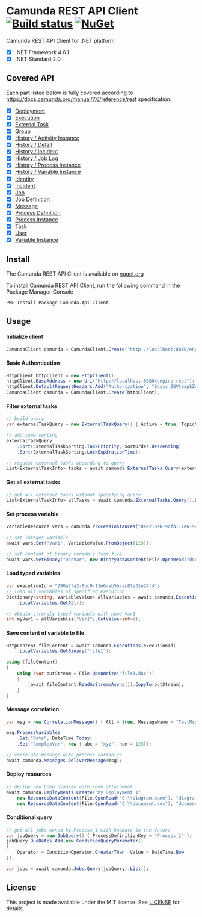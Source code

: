 # Camunda REST API Client [![Build status](https://ci.appveyor.com/api/projects/status/l2ct8th9hwuwlqvf?svg=true)](https://ci.appveyor.com/project/jlucansky/camunda-api-client) [![NuGet](https://img.shields.io/nuget/v/Camunda.Api.Client.svg)](https://www.nuget.org/packages/Camunda.Api.Client)
Camunda REST API Client for .NET platform
- [x] .NET Framework 4.6.1
- [x] .NET Standard 2.0

## Covered API
Each part listed below is fully covered according to https://docs.camunda.org/manual/7.6/reference/rest specification.
- [x] [Deployment](https://docs.camunda.org/manual/7.6/reference/rest/deployment/)
- [x] [Execution](https://docs.camunda.org/manual/7.6/reference/rest/execution/)
- [x] [External Task](https://docs.camunda.org/manual/7.6/reference/rest/external-task/)
- [x] [Group](https://docs.camunda.org/manual/7.6/reference/rest/group/)
- [x] [History / Activity Instance](https://docs.camunda.org/manual/7.6/reference/rest/history/activity-instance/)
- [x] [History / Detail](https://docs.camunda.org/manual/7.6/reference/rest/history/detail/)
- [x] [History / Incident](https://docs.camunda.org/manual/7.6/reference/rest/history/incident/)
- [x] [History / Job Log](https://docs.camunda.org/manual/7.6/reference/rest/history/job-log/)
- [x] [History / Process Instance](https://docs.camunda.org/manual/7.6/reference/rest/history/process-instance/)
- [x] [History / Variable Instance](https://docs.camunda.org/manual/7.6/reference/rest/history/variable-instance/)
- [x] [Identity](https://docs.camunda.org/manual/7.7/reference/rest/identity/)
- [x] [Incident](https://docs.camunda.org/manual/7.6/reference/rest/incident/)
- [X] [Job](https://docs.camunda.org/manual/7.6/reference/rest/job/)
- [x] [Job Definition](https://docs.camunda.org/manual/7.6/reference/rest/job-definition/)
- [x] [Message](https://docs.camunda.org/manual/7.6/reference/rest/message/)
- [x] [Process Definition](https://docs.camunda.org/manual/7.6/reference/rest/process-definition/)
- [x] [Process Instance](https://docs.camunda.org/manual/7.6/reference/rest/process-instance/)
- [x] [Task](https://docs.camunda.org/manual/7.6/reference/rest/task/)
- [x] [User](https://docs.camunda.org/manual/7.6/reference/rest/user/)
- [x] [Variable Instance](https://docs.camunda.org/manual/7.6/reference/rest/variable-instance/)

## Install
The Camunda REST API Client is available on [nuget.org](https://www.nuget.org/packages/Camunda.Api.Client)

To install Camunda REST API Client, run the following command in the Package Manager Console
```
PM> Install-Package Camunda.Api.Client
```

## Usage

#### Initialize client
```cs
CamundaClient camunda = CamundaClient.Create("http://localhost:8080/engine-rest");
```

#### Basic Authentication
```cs
HttpClient httpClient = new HttpClient();
httpClient.BaseAddress = new Uri("http://localhost:8080/engine-rest");
httpClient.DefaultRequestHeaders.Add("Authorization", "Basic ZGVtbzpkZW1v");
CamundaClient camunda = CamundaClient.Create(httpClient);
```

#### Filter external tasks
```cs
// build query
var externalTaskQuery = new ExternalTaskQuery() { Active = true, TopicName = "MyTask" };

// add some sorting
externalTaskQuery
    .Sort(ExternalTaskSorting.TaskPriority, SortOrder.Descending)
    .Sort(ExternalTaskSorting.LockExpirationTime);

// request external tasks according to query
List<ExternalTaskInfo> tasks = await camunda.ExternalTasks.Query(externalTaskQuery).List();
```
#### Get all external tasks
```cs
// get all external tasks without specifying query
List<ExternalTaskInfo> allTasks = await camunda.ExternalTasks.Query().List();
```
#### Set process variable
```cs
VariableResource vars = camunda.ProcessInstances["0ea218e8-9cfa-11e6-90a6-ac87a31e24fd"].Variables;

// set integer variable
await vars.Set("Var1", VariableValue.FromObject(123));

// set content of binary variable from file
await vars.SetBinary("DocVar", new BinaryDataContent(File.OpenRead("document.doc")), BinaryVariableType.Bytes);
```
#### Load typed variables
```cs
var executionId = "290a7fa2-8bc9-11e6-ab5b-ac87a31e24fd";
// load all variables of specified execution
Dictionary<string, VariableValue> allVariables = await camunda.Executions[executionId]
    .LocalVariables.GetAll();

// obtain strongly typed variable with name Var1
int myVar1 = allVariables["Var1"].GetValue<int>();
```
#### Save content of variable to file
```cs
HttpContent fileContent = await camunda.Executions[executionId]
    .LocalVariables.GetBinary("file1");

using (fileContent)
{
    using (var outStream = File.OpenWrite("file1.doc"))
    {
        (await fileContent.ReadAsStreamAsync()).CopyTo(outStream);
    }
}
```
#### Message correlation
```cs
var msg = new CorrelationMessage() { All = true, MessageName = "TestMsg" };

msg.ProcessVariables
    .Set("Date", DateTime.Today)
    .Set("ComplexVar", new { abc = "xyz", num = 123});

// correlate message with process variables
await camunda.Messages.DeliverMessage(msg);
```
#### Deploy resources
```cs
// deploy new bpmn diagram with some attachment
await camunda.Deployments.Create("My Deployment 1",
    new ResourceDataContent(File.OpenRead("C:\\diagram.bpmn"), "diagram.bpmn"), 
    new ResourceDataContent(File.OpenRead("C:\\document.doc"), "document.doc"));
```
#### Conditional query
```cs
// get all jobs owned by Process_1 with DueDate in the future
var jobQuery = new JobQuery() { ProcessDefinitionKey = "Process_1" };
jobQuery.DueDates.Add(new ConditionQueryParameter() 
{
    Operator = ConditionOperator.GreaterThan, Value = DateTime.Now
});

var jobs = await camunda.Jobs.Query(jobQuery).List();
```

## License
This project is made available under the MIT license. See [LICENSE](LICENSE) for details.
